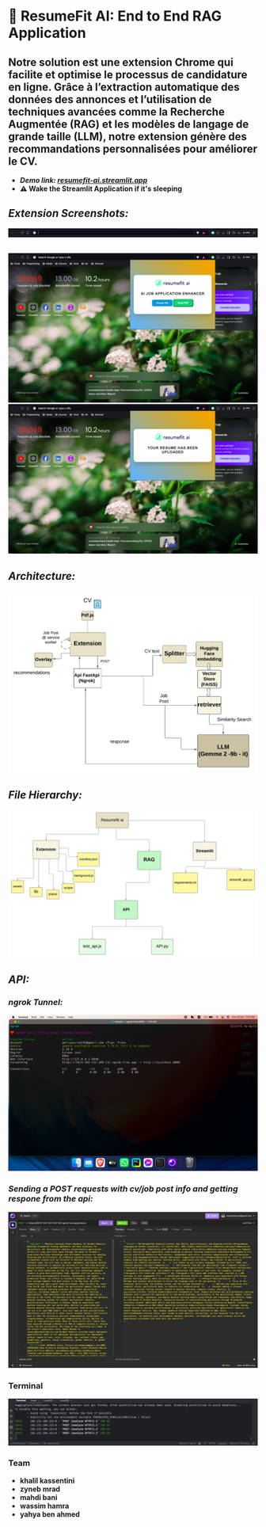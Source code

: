 # **🚀 ResumeFit AI: End to End RAG Application**

## Notre solution est une extension Chrome qui facilite et optimise le processus de candidature en ligne. Grâce à l’extraction automatique des données des annonces et l’utilisation de techniques avancées comme la Recherche Augmentée (RAG) et les modèles de langage de grande taille (LLM), notre extension génère des recommandations personnalisées pour améliorer le CV.
  *  ***Demo link: [resumefit-ai.streamlit.app](https://resumefit-ai.streamlit.app/)***
  * **⚠️ Wake the Streamlit Application if it's sleeping**
## ***Extension Screenshots:***

![Architecture](Extension/assets/banner.png)
##
![Architecture](Extension/assets/upload.png)
![Architecture](Extension/assets/resume-uploaded.png)


## ***Architecture:***

![Architecture](Extension/assets/architecture.jpeg)

## ***File Hierarchy:***

![file](Extension/assets/file-hierarchy.jpeg)

## ***API:***

### ***ngrok Tunnel:***

![file](Extension/assets/ngrok.png)

### ***Sending a POST requests with cv/job post info and getting respone from the api:***

![file](Extension/assets/request.png)
### Terminal
![file](Extension/assets/terminal.png)

### Team 
  * **khalil kassentini**
  * **zyneb mrad**
  * **mahdi bani**
  * **wassim hamra**
  * **yahya ben ahmed**
